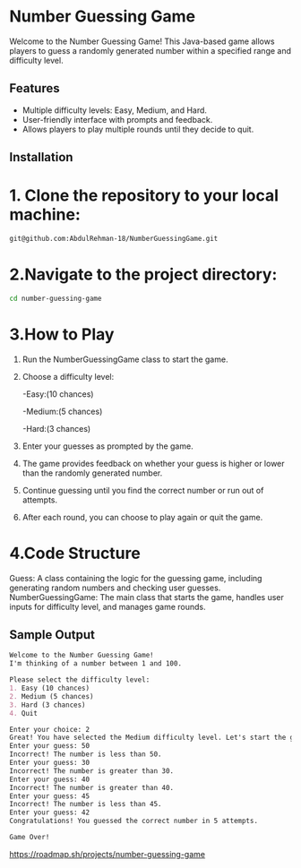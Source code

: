 # Number Guessing Game

Welcome to the Number Guessing Game! This Java-based game allows players to guess a randomly generated number within a specified range and difficulty level.

## Features

- Multiple difficulty levels: Easy, Medium, and Hard.
- User-friendly interface with prompts and feedback.
- Allows players to play multiple rounds until they decide to quit.

## Installation

# 1. Clone the repository to your local machine:
   ```sh
   git@github.com:AbdulRehman-18/NumberGuessingGame.git
   ```
# 2.Navigate to the project directory:
```sh
cd number-guessing-game
```
# 3.How to Play
  1. Run the NumberGuessingGame class to start the game.
  2. Choose a difficulty level:

     -Easy:(10 chances)
     
     -Medium:(5 chances)
     
     -Hard:(3 chances)
     
  4. Enter your guesses as prompted by the game.
  5. The game provides feedback on whether your guess is higher or lower than the randomly generated number.
  6. Continue guessing until you find the correct number or run out of attempts.
  7. After each round, you can choose to play again or quit the game.

# 4.Code Structure
Guess: A class containing the logic for the guessing game, including generating random numbers and checking user guesses.
NumberGuessingGame: The main class that starts the game, handles user inputs for difficulty level, and manages game rounds.

## Sample Output
```Markdown
Welcome to the Number Guessing Game!
I'm thinking of a number between 1 and 100.

Please select the difficulty level:
1. Easy (10 chances)
2. Medium (5 chances)
3. Hard (3 chances)
4. Quit

Enter your choice: 2
Great! You have selected the Medium difficulty level. Let's start the game!
Enter your guess: 50
Incorrect! The number is less than 50.
Enter your guess: 30
Incorrect! The number is greater than 30.
Enter your guess: 40
Incorrect! The number is greater than 40.
Enter your guess: 45
Incorrect! The number is less than 45.
Enter your guess: 42
Congratulations! You guessed the correct number in 5 attempts.

Game Over!
```

https://roadmap.sh/projects/number-guessing-game
